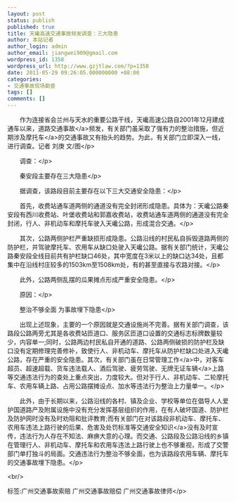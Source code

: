 ```yaml
---
layout: post
status: publish
published: true
title: 天巉高速交通事故频发调查：三大隐患
author: 本站记者
author_login: admin
author_email: jiangwei909@gmail.com
wordpress_id: 1358
wordpress_url: http://www.gzjtlaw.com/?p=1358
date: 2011-05-29 09:26:05.000000000 +08:00
categories:
- 交通事故现场勘查
tags: []
comments: []
---
```

<p><p>　　作为连接省会兰州与天水的重要公路干线，天巉高速公路自2001年12月建成通车以来，道路<a>交通事故<&#47;a>频发，有关部门虽采取了强有力的整治措施，但近期涉及<a>摩托车<&#47;a>的交通事故又有抬头的趋势。为此，有关部门立即深入一线，进行调查。记者 刘庚 文&#47;图<&#47;p><p>　　调查：<&#47;p><p>　　秦安段主要存在三大隐患<&#47;p><p>　　据调查，该路段目前主要存在以下三大交通安全隐患：<&#47;p><p>　　首先，收费站通车道两侧的通道没有完全封闭形成隐患。具体为：天巉公路秦安段有西川收费站、叶堡收费站和郭嘉收费站，收费站通车道两侧的通道没有完全封闭，行人、非机动车和摩托车驶入天巉公路，形成混合交通。<&#47;p><p>　　其次，公路两侧护栏严重缺损形成隐患。公路沿线的村民私自拆毁道路两侧的防护栏，并驾驶摩托车、农用车从缺口处驶入天巉公路。据有关部门统计，天巉公路秦安段全线目前共有护栏缺口46处，其中宽度在3米以上的缺口达34处，且都集中在沿线村庄较多的1503km至1508km处，有的甚至直接与农路对接。<&#47;p><p>　　此外，公路两侧乱摆的瓜果摊点形成严重安全隐患。<&#47;p><p>　　原因：<&#47;p><p>　　整治不够全面 为事故埋下隐患<&#47;p><p>　　出现上述现象，主要的一个原因就是交通设施尚不完善。据有关部门调查，该路段公路两旁尤其是各收费站匝道口、服务区匝道口设置的交通标志标牌数量较少，内容单一;同时，公路两边村民私自开通的道路、公路两侧破损的防护栏及缺口没有定期修理完善修补，致使行人、非机动车、摩托车从防护栏缺口处进入天巉公路，存在严重的安全隐患。其次，有关部门虽在日常<a>管理工作<&#47;a>中，对客车超员、超速超载、货车违法载人、酒后驾驶、疲劳驾驶、无牌无证<a>车辆<&#47;a>上路等交通违法行为的查处上重点突出，力度较大。但对于行人、非机动车、二轮摩托车、农用车辆上路、占用公路摆摊设点、加水等违法行为整治上力量单一。<&#47;p><p>　　此外，由于长期以来，公路沿线的各村、镇及企业、学校等单位在倡导人人爱护国道路产及附属设施中没有充分发挥基层组织的作用，在有人破坏国道、防护栏及防护网时没有及时劝阻和批评教育;而有关部门在对该路段非机动车、摩托车、农用车违法上路行驶的后果、危害及处罚标准等交通<a>安全知识<&#47;a>没有及时宣传，违法行为人存在不知法、麻痹大意的心理。而交通、公路段及公路沿线的乡镇在管理行人、非机动车、摩托车和农用车违法上路行驶上也不够重视，形成了交警部门单打独斗的局面。交通违法行为整治不够全面，也为该路段农用车辆、摩托车的交通事故埋下隐患。<&#47;p><br&#47;><p>标签:广州交通事故索赔 广州交通事故赔偿 广州交通事故律师<&#47;p>
